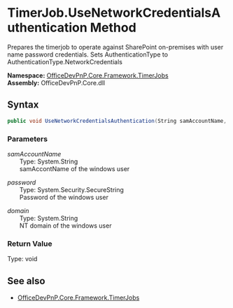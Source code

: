 # TimerJob.UseNetworkCredentialsAuthentication Method  
Prepares the timerjob to operate against SharePoint on-premises with user name password credentials. Sets AuthenticationType to AuthenticationType.NetworkCredentials  

**Namespace:** [OfficeDevPnP.Core.Framework.TimerJobs](OfficeDevPnP.Core.Framework.TimerJobs.md)  
**Assembly:** OfficeDevPnP.Core.dll  
## Syntax
```C#
public void UseNetworkCredentialsAuthentication(String samAccountName, SecureString password, String domain)
```
### Parameters
*samAccountName*  
&emsp;&emsp;Type: System.String  
&emsp;&emsp;samAccontName of the windows user  

*password*  
&emsp;&emsp;Type: System.Security.SecureString  
&emsp;&emsp;Password of the windows user  

*domain*  
&emsp;&emsp;Type: System.String  
&emsp;&emsp;NT domain of the windows user  

### Return Value
Type: void  

## See also
- [OfficeDevPnP.Core.Framework.TimerJobs](OfficeDevPnP.Core.Framework.TimerJobs.md)
